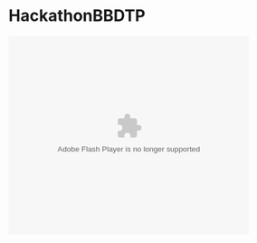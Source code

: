 # HackathonBBDTP
<object width="425" height="350">
  <param name="movie" value="http://www.youtube.com/user/wwwLoveWatercom?v=BTRN1YETpyg" />
  <param name="wmode" value="transparent" />
  <embed src="https://www.youtube.com/watch?v=yJgetmam12U"
         type="application/x-shockwave-flash"
         wmode="transparent" width="425" height="350" />
</object>
